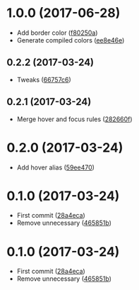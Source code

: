 <a name="1.0.0"></a>
# 1.0.0 (2017-06-28)

* Add border color ([f80250a](https://github.com/kikobeats/material-colors-scss/commit/f80250a))
* Generate compiled colors ([ee8e46e](https://github.com/kikobeats/material-colors-scss/commit/ee8e46e))



<a name="0.2.2"></a>
## 0.2.2 (2017-03-24)

* Tweaks ([66757c6](https://github.com/kikobeats/material-colors-scss/commit/66757c6))



<a name="0.2.1"></a>
## 0.2.1 (2017-03-24)

* Merge hover and focus rules ([282660f](https://github.com/kikobeats/material-colors-scss/commit/282660f))



<a name="0.2.0"></a>
# 0.2.0 (2017-03-24)

* Add hover alias ([59ee470](https://github.com/kikobeats/material-colors-scss/commit/59ee470))



<a name="0.1.0"></a>
# 0.1.0 (2017-03-24)

* First commit ([28a4eca](https://github.com/kikobeats/material-colors-scss/commit/28a4eca))
* Remove unnecessary ([465851b](https://github.com/kikobeats/material-colors-scss/commit/465851b))



<a name="0.1.0"></a>
# 0.1.0 (2017-03-24)

* First commit ([28a4eca](https://github.com/kikobeats/material-colors-scss/commit/28a4eca))
* Remove unnecessary ([465851b](https://github.com/kikobeats/material-colors-scss/commit/465851b))



